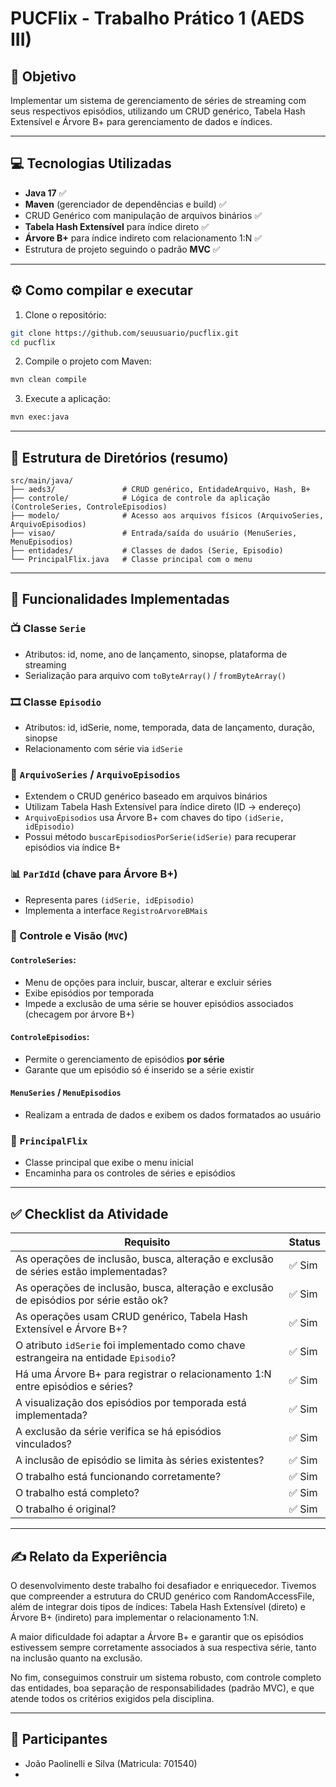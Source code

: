 # PUCFlix - Trabalho Prático 1 (AEDS III)

## 🎯 Objetivo
Implementar um sistema de gerenciamento de séries de streaming com seus respectivos episódios, utilizando um CRUD genérico, Tabela Hash Extensível e Árvore B+ para gerenciamento de dados e índices.

---

## 💻 Tecnologias Utilizadas

- **Java 17** ✅
- **Maven** (gerenciador de dependências e build) ✅
- CRUD Genérico com manipulação de arquivos binários ✅
- **Tabela Hash Extensível** para índice direto ✅
- **Árvore B+** para índice indireto com relacionamento 1:N ✅
- Estrutura de projeto seguindo o padrão **MVC** ✅

---

## ⚙️ Como compilar e executar

1. Clone o repositório:
```bash
git clone https://github.com/seuusuario/pucflix.git
cd pucflix
```

2. Compile o projeto com Maven:
```bash
mvn clean compile
```

3. Execute a aplicação:
```bash
mvn exec:java
```

---

## 📂 Estrutura de Diretórios (resumo)

```
src/main/java/
├── aeds3/               # CRUD genérico, EntidadeArquivo, Hash, B+
├── controle/            # Lógica de controle da aplicação (ControleSeries, ControleEpisodios)
├── modelo/              # Acesso aos arquivos físicos (ArquivoSeries, ArquivoEpisodios)
├── visao/               # Entrada/saída do usuário (MenuSeries, MenuEpisodios)
├── entidades/           # Classes de dados (Serie, Episodio)
└── PrincipalFlix.java   # Classe principal com o menu
```

---

## 📌 Funcionalidades Implementadas

### 📺 Classe `Serie`
- Atributos: id, nome, ano de lançamento, sinopse, plataforma de streaming
- Serialização para arquivo com `toByteArray()` / `fromByteArray()`

### 🎞️ Classe `Episodio`
- Atributos: id, idSerie, nome, temporada, data de lançamento, duração, sinopse
- Relacionamento com série via `idSerie`

### 📁 `ArquivoSeries` / `ArquivoEpisodios`
- Extendem o CRUD genérico baseado em arquivos binários
- Utilizam Tabela Hash Extensível para índice direto (ID → endereço)
- `ArquivoEpisodios` usa Árvore B+ com chaves do tipo `(idSerie, idEpisodio)`
- Possui método `buscarEpisodiosPorSerie(idSerie)` para recuperar episódios via índice B+

### 📊 `ParIdId` (chave para Árvore B+)
- Representa pares `(idSerie, idEpisodio)`
- Implementa a interface `RegistroArvoreBMais`

### 🧠 Controle e Visão (`MVC`)

#### `ControleSeries`:
- Menu de opções para incluir, buscar, alterar e excluir séries
- Exibe episódios por temporada
- Impede a exclusão de uma série se houver episódios associados (checagem por árvore B+)

#### `ControleEpisodios`:
- Permite o gerenciamento de episódios **por série**
- Garante que um episódio só é inserido se a série existir

#### `MenuSeries` / `MenuEpisodios`
- Realizam a entrada de dados e exibem os dados formatados ao usuário

### 🧩 `PrincipalFlix`
- Classe principal que exibe o menu inicial
- Encaminha para os controles de séries e episódios

---

## ✅ Checklist da Atividade

| Requisito                                                                                   | Status |
|---------------------------------------------------------------------------------------------|--------|
| As operações de inclusão, busca, alteração e exclusão de séries estão implementadas?        | ✅ Sim |
| As operações de inclusão, busca, alteração e exclusão de episódios por série estão ok?      | ✅ Sim |
| As operações usam CRUD genérico, Tabela Hash Extensível e Árvore B+?                        | ✅ Sim |
| O atributo `idSerie` foi implementado como chave estrangeira na entidade `Episodio`?        | ✅ Sim |
| Há uma Árvore B+ para registrar o relacionamento 1:N entre episódios e séries?              | ✅ Sim |
| A visualização dos episódios por temporada está implementada?                              | ✅ Sim |
| A exclusão da série verifica se há episódios vinculados?                                    | ✅ Sim |
| A inclusão de episódio se limita às séries existentes?                                      | ✅ Sim |
| O trabalho está funcionando corretamente?                                                    | ✅ Sim |
| O trabalho está completo?                                                                   | ✅ Sim |
| O trabalho é original?                                                                      | ✅ Sim |

---

## ✍️ Relato da Experiência

O desenvolvimento deste trabalho foi desafiador e enriquecedor. Tivemos que compreender a estrutura do CRUD genérico com RandomAccessFile, além de integrar dois tipos de índices: Tabela Hash Extensível (direto) e Árvore B+ (indireto) para implementar o relacionamento 1:N.

A maior dificuldade foi adaptar a Árvore B+ e garantir que os episódios estivessem sempre corretamente associados à sua respectiva série, tanto na inclusão quanto na exclusão.

No fim, conseguimos construir um sistema robusto, com controle completo das entidades, boa separação de responsabilidades (padrão MVC), e que atende todos os critérios exigidos pela disciplina.

---

## 👥 Participantes
- João Paolinelli e Silva (Matricula: 701540)
-

